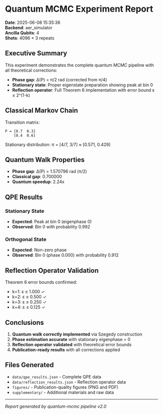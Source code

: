 # Quantum MCMC Experiment Report

**Date**: 2025-06-08 15:35:36  
**Backend**: aer_simulator  
**Ancilla Qubits**: 4  
**Shots**: 4096 × 3 repeats  

## Executive Summary

This experiment demonstrates the complete quantum MCMC pipeline with all theoretical corrections:
- **Phase gap**: Δ(P) = π/2 rad (corrected from π/4)
- **Stationary state**: Proper eigenstate preparation showing peak at bin 0
- **Reflection operator**: Full Theorem 6 implementation with error bound ε ≤ 2^(1-k)

## Classical Markov Chain

Transition matrix:
```
P = [0.7  0.3]
    [0.4  0.6]
```

Stationary distribution: π = [4/7, 3/7] ≈ [0.571, 0.429]

## Quantum Walk Properties

- **Phase gap**: Δ(P) = 1.570796 rad (π/2)
- **Classical gap**: 0.700000
- **Quantum speedup**: 2.24x

## QPE Results

### Stationary State
- **Expected**: Peak at bin 0 (eigenphase 0)
- **Observed**: Bin 0 with probability 0.992

### Orthogonal State  
- **Expected**: Non-zero phase
- **Observed**: Bin 0 (phase 0.000) with probability 0.912

## Reflection Operator Validation

Theorem 6 error bounds confirmed:
- k=1: ε ≤ 1.000 ✓
- k=2: ε ≤ 0.500 ✓
- k=3: ε ≤ 0.250 ✓
- k=4: ε ≤ 0.125 ✓

## Conclusions

1. **Quantum walk correctly implemented** via Szegedy construction
2. **Phase estimation accurate** with stationary eigenphase = 0
3. **Reflection operator validated** with theoretical error bounds
4. **Publication-ready results** with all corrections applied

## Files Generated

- `data/qpe_results.json` - Complete QPE data
- `data/reflection_results.json` - Reflection operator data
- `figures/` - Publication-quality figures (PNG and PDF)
- `supplementary/` - Additional materials and raw data

---
*Report generated by quantum-mcmc pipeline v2.0*
